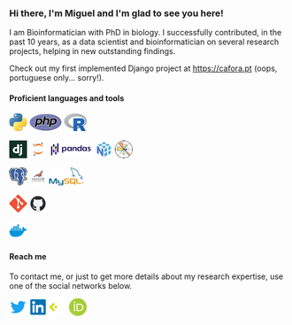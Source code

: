 ### Hi there, I'm Miguel and I'm glad to see you here!


I am Bioinformatician with PhD in biology. I successfully contributed, in the past 10 years, as a data scientist and bioinformatician on several research projects, helping in new outstanding findings.

Check out my first implemented Django project at https://cafora.pt (oops, portuguese only... sorry!).

#### Proficient languages and tools

![Python][python_ico]
![PHP][php_ico]
![R][r_ico]

![Django][django_ico]
![Jupyter][jupyter_ico]
![Pandas][pandas_ico]
![Numpy][numpy_ico]
![Matplotlib][matplotlib_ico]

![PostgreSQL][postgresql_ico]
![MariaDB][mariadb_ico]
![MySQL][mysql_ico]

![Git][git_ico]
![GitHub][github_ico]

![Docker][docker_ico]


#### Reach me

To contact me, or just to get more details about my research expertise, use one of the social networks below.

[![Twitter][twitter_ico]][twitter_url]
[![Linkedin][linkedin_ico]][linkedin_url]
[![CIÊNCIAVITAE][cienciavitae_ico]][cienciavitae_url]
[![ORCID][orcid_ico]][orcid_url]


<!-- Reference links -->
[cienciavitae_url]: https://www.cienciavitae.pt/9A13-9410-5BDE
[linkedin_url]: https://www.linkedin.com/in/mjnramos/
[orcid_url]: https://orcid.org/0000-0001-5832-0945
[twitter_url]: https://twitter.com/migueljnramos


<!-- Reference images -->
[cienciavitae_ico]: https://raw.githubusercontent.com/mjnramos/mjnramos/master/icons/cienciavitae.png
[django_ico]: https://raw.githubusercontent.com/mjnramos/mjnramos/master/icons/django.png
[docker_ico]: https://raw.githubusercontent.com/mjnramos/mjnramos/master/icons/docker.png
[git_ico]: https://raw.githubusercontent.com/mjnramos/mjnramos/master/icons/git.png
[github_ico]: https://raw.githubusercontent.com/mjnramos/mjnramos/master/icons/github.png
[jupyter_ico]: https://raw.githubusercontent.com/mjnramos/mjnramos/master/icons/jupyter.png
[linkedin_ico]: https://raw.githubusercontent.com/mjnramos/mjnramos/master/icons/linkedin.png
[mariadb_ico]: https://raw.githubusercontent.com/mjnramos/mjnramos/master/icons/mariadb.png
[matplotlib_ico]: https://raw.githubusercontent.com/mjnramos/mjnramos/master/icons/matplotlib.png
[mysql_ico]: https://raw.githubusercontent.com/mjnramos/mjnramos/master/icons/mysql.png
[numpy_ico]: https://raw.githubusercontent.com/mjnramos/mjnramos/master/icons/numpy.png
[orcid_ico]: https://raw.githubusercontent.com/mjnramos/mjnramos/master/icons/orcid.png
[pandas_ico]: https://raw.githubusercontent.com/mjnramos/mjnramos/master/icons/pandas.png
[php_ico]: https://raw.githubusercontent.com/mjnramos/mjnramos/master/icons/php.png
[postgresql_ico]: https://raw.githubusercontent.com/mjnramos/mjnramos/master/icons/postgresql.png
[python_ico]: https://raw.githubusercontent.com/mjnramos/mjnramos/master/icons/python.png
[r_ico]: https://raw.githubusercontent.com/mjnramos/mjnramos/master/icons/r.png
[telegram_ico]: https://raw.githubusercontent.com/mjnramos/mjnramos/master/icons/telegram.png
[twitter_ico]: https://raw.githubusercontent.com/mjnramos/mjnramos/master/icons/twitter.png
